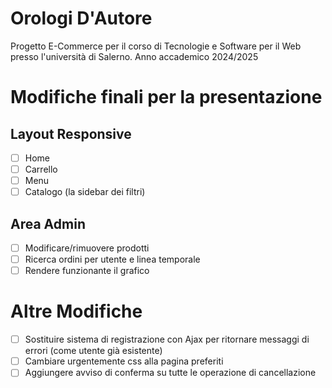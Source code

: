 # Orologi D'Autore
Progetto E-Commerce per il corso di Tecnologie e Software per il Web presso l'università di Salerno. Anno accademico 2024/2025

# Modifiche finali per la presentazione

## Layout Responsive
- [ ] Home
- [ ] Carrello
- [ ] Menu
- [ ] Catalogo (la sidebar dei filtri)

## Area Admin
- [ ] Modificare/rimuovere prodotti
- [ ] Ricerca ordini per utente e linea temporale
- [ ] Rendere funzionante il grafico

# Altre Modifiche
- [ ] Sostituire sistema di registrazione con Ajax per ritornare messaggi di errori (come utente già esistente)
- [ ] Cambiare urgentemente css alla pagina preferiti
- [ ] Aggiungere avviso di conferma su tutte le operazione di cancellazione